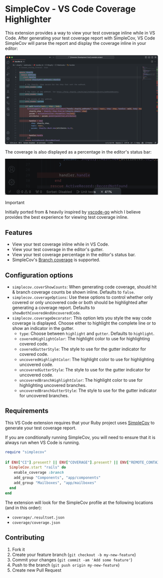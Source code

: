 # SimpleCov - VS Code Coverage Highlighter

This extension provides a way to view your test coverage inline while in VS Code. After generating your test coverage report with SimpleCov, VS Code SimpleCov will parse the report and display the coverage inline in your editor:

![Editor](./images/editor.png)

The coverage is also displayed as a percentage in the editor's status bar:

![Status Bar Item](./images/status-bar-item.png)

> [!IMPORTANT]
> Initially ported from & heavily inspired by [vscode-go](https://github.com/golang/vscode-go) which I believe provides the best experience for viewing test coverage inline.

## Features

- View your test coverage inline while in VS Code.
- View your test coverage in the editor's gutter.
- View your test coverage percentage in the editor's status bar.
- SimpleCov's [Branch coverage](https://github.com/simplecov-ruby/simplecov?tab=readme-ov-file#branch-coverage-ruby--25) is supported.

## Configuration options

- `simplecov.coverShowCounts`: When generating code coverage, should hit & branch coverage counts be shown inline. Defaults to `false`.
- `simplecov.coverageOptions`: Use these options to control whether only covered or only uncovered code or both should be highlighted after generating a coverage report. Defaults to `showBothCoveredAndUncoveredCode`.
- `simplecov.coverageDecorator`: This option lets you style the way code coverage is displayed. Choose either to highlight the complete line or to show an indicator in the gutter.
  - `type`: Choose between `highlight` and `gutter`. Defaults to `highlight`.
  - `coveredHighlightColor`: The highlight color to use for highlighting covered code.
  - `coveredGutterStyle`: The style to use for the gutter indicator for covered code.
  - `uncoveredHighlightColor`: The highlight color to use for highlighting uncovered code.
  - `uncoveredGutterStyle`: The style to use for the gutter indicator for uncovered code.
  - `uncoveredBranchHighlightColor`: The highlight color to use for highlighting uncovered branches.
  - `uncoveredBranchGutterStyle`: The style to use for the gutter indicator for uncovered branches.


## Requirements

This VS Code extension requires that your Ruby project uses [SimpleCov](https://github.com/simplecov-ruby/simplecov) to generate your test coverage report.

If you are conditionally running SimpleCov, you will need to ensure that it is always run when VS Code is running.

```ruby
require "simplecov"

if ENV["CI"].present? || ENV["COVERAGE"].present? || ENV["REMOTE_CONTAINERS"].present?
  SimpleCov.start "rails" do
    enable_coverage :branch
    add_group "Components", "app/components"
    add_group "Mailboxes", "app/mailboxes"
  end
end
```

The extension will look for the SimpleCov profile at the following locations (and in this order):

- `coverage/.resultset.json`
- `coverage/coverage.json`

## Contributing

1. Fork it
2. Create your feature branch (`git checkout -b my-new-feature`)
3. Commit your changes (`git commit -am 'Add some feature'`)
4. Push to the branch (`git push origin my-new-feature`)
5. Create new Pull Request
